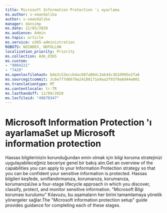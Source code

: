 ```yaml
---
title: Microsoft Information Protection 'ı ayarlama
ms.author: v-smandalika
author: v-smandalika
manager: dansimp
ms.date: 12/03/2020
ms.audience: Admin
ms.topic: article
ms.service: o365-administration
ROBOTS: NOINDEX, NOFOLLOW
localization_priority: Priority
ms.collection: Adm_O365
ms.custom:
- "9004221"
- "7429"
ms.openlocfilehash: bde2c53eccb4ac687a064c3ab44c362d995e2fa6
ms.sourcegitcommit: 3c6e777d6679a24108171e9aa3f9379a8d44e001
ms.translationtype: MT
ms.contentlocale: tr-TR
ms.lasthandoff: 12/09/2020
ms.locfileid: "49679347"
---
```

# <a name="set-up-microsoft-information-protection"></a><span data-ttu-id="c06c4-102">Microsoft Information Protection 'ı ayarlama</span><span class="sxs-lookup"><span data-stu-id="c06c4-102">Set up Microsoft information protection</span></span>

<span data-ttu-id="c06c4-103">Hassas bilgilerinizin korunduğundan emin olmak için bilgi koruma stratejinizi uygulayabileceğiniz beceriye genel bir bakış alın.</span><span class="sxs-lookup"><span data-stu-id="c06c4-103">Get an overview of the capabilities you can apply to your Information Protection strategy so that you can be confident your sensitive information is protected.</span></span> <span data-ttu-id="c06c4-104">Hassas bilgileri keşfede, sınıflandırmanıza, korumanıza, korumanıza, korumanıza</span><span class="sxs-lookup"><span data-stu-id="c06c4-104">Use a four-stage lifecycle approach in which you discover, classify, protect, and monitor sensitive information.</span></span> <span data-ttu-id="c06c4-105">"Microsoft Bilgi koruması kurulumu" Kılavuzu, bu aşamaların her birini tamamlamaya yönelik yönergeler sağlar.</span><span class="sxs-lookup"><span data-stu-id="c06c4-105">The "Microsoft information protection setup" guide provides guidance for completing each of these stages.</span></span>
